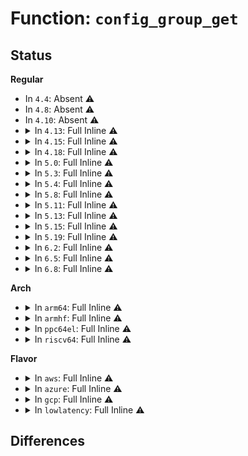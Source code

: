 # Function: <code>config_group_get</code>

## Status
<b>Regular</b>
<ul>
<li>
In <code>4.4</code>: Absent ⚠️
</li>
<li>
In <code>4.8</code>: Absent ⚠️
</li>
<li>
In <code>4.10</code>: Absent ⚠️
</li>
<li>
<details>
<summary>In <code>4.13</code>: Full Inline ⚠️</summary>

**Collision:** Unique Static

**Inline:** Full

**Transformation:** False

**Instances:**

```
In fs/configfs/dir.c (ffffffff812df2e8)
Location: include/linux/configfs.h:111
Inline: True
Inline callers:
  - fs/configfs/dir.c:link_obj
```
</details>
</li>
<li>
<details>
<summary>In <code>4.15</code>: Full Inline ⚠️</summary>

**Collision:** Unique Static

**Inline:** Full

**Transformation:** False

**Instances:**

```
In fs/configfs/dir.c (ffffffff81303c58)
Location: include/linux/configfs.h:111
Inline: True
Inline callers:
  - fs/configfs/dir.c:link_obj
```
</details>
</li>
<li>
<details>
<summary>In <code>4.18</code>: Full Inline ⚠️</summary>

**Collision:** Unique Static

**Inline:** Full

**Transformation:** False

**Instances:**

```
In fs/configfs/dir.c (ffffffff813317c6)
Location: include/linux/configfs.h:111
Inline: True
Inline callers:
  - fs/configfs/dir.c:link_obj
```
</details>
</li>
<li>
<details>
<summary>In <code>5.0</code>: Full Inline ⚠️</summary>

**Collision:** Unique Static

**Inline:** Full

**Transformation:** False

**Instances:**

```
In fs/configfs/dir.c (ffffffff81348bb6)
Location: include/linux/configfs.h:111
Inline: True
Inline callers:
  - fs/configfs/dir.c:link_obj
```
</details>
</li>
<li>
<details>
<summary>In <code>5.3</code>: Full Inline ⚠️</summary>

**Collision:** Unique Static

**Inline:** Full

**Transformation:** False

**Instances:**

```
In fs/configfs/dir.c (ffffffff8137110a)
Location: include/linux/configfs.h:97
Inline: True
Inline callers:
  - fs/configfs/dir.c:link_obj
```
</details>
</li>
<li>
<details>
<summary>In <code>5.4</code>: Full Inline ⚠️</summary>

**Collision:** Unique Static

**Inline:** Full

**Transformation:** False

**Instances:**

```
In fs/configfs/dir.c (ffffffff81389597)
Location: include/linux/configfs.h:97
Inline: True
Inline callers:
  - fs/configfs/dir.c:link_obj
```
</details>
</li>
<li>
<details>
<summary>In <code>5.8</code>: Full Inline ⚠️</summary>

**Collision:** Unique Static

**Inline:** Full

**Transformation:** False

**Instances:**

```
In fs/configfs/dir.c (ffffffff813d64d7)
Location: include/linux/configfs.h:97
Inline: True
Inline callers:
  - fs/configfs/dir.c:configfs_mkdir
  - fs/configfs/dir.c:link_group
```
</details>
</li>
<li>
<details>
<summary>In <code>5.11</code>: Full Inline ⚠️</summary>

**Collision:** Unique Static

**Inline:** Full

**Transformation:** False

**Instances:**

```
In fs/configfs/dir.c (ffffffff813e81a7)
Location: include/linux/configfs.h:97
Inline: True
Inline callers:
  - fs/configfs/dir.c:configfs_mkdir
  - fs/configfs/dir.c:link_group
```
</details>
</li>
<li>
<details>
<summary>In <code>5.13</code>: Full Inline ⚠️</summary>

**Collision:** Unique Static

**Inline:** Full

**Transformation:** False

**Instances:**

```
In fs/configfs/dir.c (ffffffff813eed0a)
Location: include/linux/configfs.h:95
Inline: True
Inline callers:
  - fs/configfs/dir.c:configfs_mkdir
  - fs/configfs/dir.c:link_group
```
</details>
</li>
<li>
<details>
<summary>In <code>5.15</code>: Full Inline ⚠️</summary>

**Collision:** Unique Static

**Inline:** Full

**Transformation:** False

**Instances:**

```
In fs/configfs/dir.c (ffffffff81440c5d)
Location: include/linux/configfs.h:95
Inline: True
Inline callers:
  - fs/configfs/dir.c:configfs_mkdir
  - fs/configfs/dir.c:link_group
```
</details>
</li>
<li>
<details>
<summary>In <code>5.19</code>: Full Inline ⚠️</summary>

**Collision:** Unique Static

**Inline:** Full

**Transformation:** False

**Instances:**

```
In fs/configfs/dir.c (ffffffff814bc7cf)
Location: include/linux/configfs.h:95
Inline: True
Inline callers:
  - fs/configfs/dir.c:configfs_mkdir
  - fs/configfs/dir.c:link_group
```
</details>
</li>
<li>
<details>
<summary>In <code>6.2</code>: Full Inline ⚠️</summary>

**Collision:** Unique Static

**Inline:** Full

**Transformation:** False

**Instances:**

```
In fs/configfs/dir.c (ffffffff8155431f)
Location: include/linux/configfs.h:95
Inline: True
Inline callers:
  - fs/configfs/dir.c:configfs_mkdir
  - fs/configfs/dir.c:link_group
```
</details>
</li>
<li>
<details>
<summary>In <code>6.5</code>: Full Inline ⚠️</summary>

**Collision:** Unique Static

**Inline:** Full

**Transformation:** False

**Instances:**

```
In fs/configfs/dir.c (ffffffff8158c0af)
Location: include/linux/configfs.h:95
Inline: True
Inline callers:
  - fs/configfs/dir.c:configfs_mkdir
  - fs/configfs/dir.c:link_group
```
</details>
</li>
<li>
<details>
<summary>In <code>6.8</code>: Full Inline ⚠️</summary>

**Collision:** Unique Static

**Inline:** Full

**Transformation:** False

**Instances:**

```
In fs/configfs/dir.c (ffffffff815c4dc1)
Location: include/linux/configfs.h:95
Inline: True
Inline callers:
  - fs/configfs/dir.c:configfs_mkdir
  - fs/configfs/dir.c:link_group
```
</details>
</li>
</ul>
<b>Arch</b>
<ul>
<li>
<details>
<summary>In <code>arm64</code>: Full Inline ⚠️</summary>

**Collision:** Unique Static

**Inline:** Full

**Transformation:** False

**Instances:**

```
In fs/configfs/dir.c (ffff800010459b94)
Location: include/linux/configfs.h:97
Inline: True
Inline callers:
  - fs/configfs/dir.c:link_obj
```
</details>
</li>
<li>
<details>
<summary>In <code>armhf</code>: Full Inline ⚠️</summary>

**Collision:** Unique Static

**Inline:** Full

**Transformation:** False

**Instances:**

```
In fs/configfs/dir.c (c061bcdc)
Location: include/linux/configfs.h:97
Inline: True
Inline callers:
  - fs/configfs/dir.c:link_obj
```
</details>
</li>
<li>
<details>
<summary>In <code>ppc64el</code>: Full Inline ⚠️</summary>

**Collision:** Unique Static

**Inline:** Full

**Transformation:** False

**Instances:**

```
In fs/configfs/dir.c (c000000000575590)
Location: include/linux/configfs.h:97
Inline: True
Inline callers:
  - fs/configfs/dir.c:link_obj
```
</details>
</li>
<li>
<details>
<summary>In <code>riscv64</code>: Full Inline ⚠️</summary>

**Collision:** Unique Static

**Inline:** Full

**Transformation:** False

**Instances:**

```
In fs/configfs/dir.c (ffffffe0002ea8ba)
Location: include/linux/configfs.h:97
Inline: True
Inline callers:
  - fs/configfs/dir.c:link_obj
```
</details>
</li>
</ul>
<b>Flavor</b>
<ul>
<li>
<details>
<summary>In <code>aws</code>: Full Inline ⚠️</summary>

**Collision:** Unique Static

**Inline:** Full

**Transformation:** False

**Instances:**

```
In fs/configfs/dir.c (ffffffff81381b77)
Location: include/linux/configfs.h:97
Inline: True
Inline callers:
  - fs/configfs/dir.c:link_obj
```
</details>
</li>
<li>
<details>
<summary>In <code>azure</code>: Full Inline ⚠️</summary>

**Collision:** Unique Static

**Inline:** Full

**Transformation:** False

**Instances:**

```
In fs/configfs/dir.c (ffffffff81372607)
Location: include/linux/configfs.h:97
Inline: True
Inline callers:
  - fs/configfs/dir.c:link_obj
```
</details>
</li>
<li>
<details>
<summary>In <code>gcp</code>: Full Inline ⚠️</summary>

**Collision:** Unique Static

**Inline:** Full

**Transformation:** False

**Instances:**

```
In fs/configfs/dir.c (ffffffff8137f647)
Location: include/linux/configfs.h:97
Inline: True
Inline callers:
  - fs/configfs/dir.c:link_obj
```
</details>
</li>
<li>
<details>
<summary>In <code>lowlatency</code>: Full Inline ⚠️</summary>

**Collision:** Unique Static

**Inline:** Full

**Transformation:** False

**Instances:**

```
In fs/configfs/dir.c (ffffffff813935e7)
Location: include/linux/configfs.h:97
Inline: True
Inline callers:
  - fs/configfs/dir.c:link_obj
```
</details>
</li>
</ul>

## Differences
